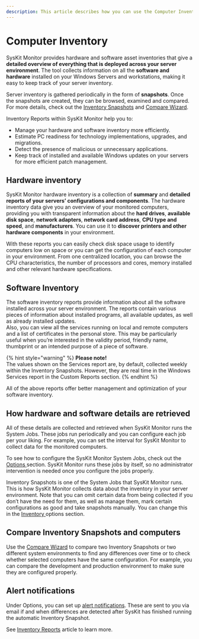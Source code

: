 ```yaml
---
description: This article describes how you can use the Computer Inventory reports to gather a detailed overview of everything that is deployed accross your server environment.
---
```


# Computer Inventory

SysKit Monitor provides hardware and software asset inventories that give a **detailed overview of everything that is deployed across your server environment**. The tool collects information on all the **software and hardware** installed on your Windows Servers and workstations, making it easy to keep track of your server inventory.

Server inventory is gathered periodically in the form of **snapshots**. Once the snapshots are created, they can be browsed, examined and compared. For more details, check out the [Inventory Snapshots](../get-to-know-syskit-monitor/backstage-screen/configuration/options.md#inventory-snapshots) and [Compare Wizard](../get-to-know-syskit-monitor/reports/inventory-reports/compare-wizard.md).

Inventory Reports within SysKit Monitor help you to:

* Manage your hardware and software inventory more efficiently.
* Estimate PC readiness for technology implementations, upgrades, and migrations.
* Detect the presence of malicious or unnecessary applications.
* Keep track of installed and available Windows updates on your servers for more efficient patch management.

## Hardware inventory

SysKit Monitor hardware inventory is a collection of **summary** and **detailed reports of your servers’ configurations and components**. The hardware inventory data give you an overview of your monitored computers, providing you with transparent information about the **hard drives**, **available disk space**, **network adapters**, **network card address**, **CPU type and speed**, and **manufacturers**. You can use it to **discover printers and other hardware components** in your environment.

With these reports you can easily check disk space usage to identify computers low on space or you can get the configuration of each computer in your environment. From one centralized location, you can browse the CPU characteristics, the number of processors and cores, memory installed and other relevant hardware specifications.

## Software Inventory

The software inventory reports provide information about all the software installed across your server environment. The reports contain various pieces of information about installed programs, all available updates, as well as already installed updates.  
Also, you can view all the services running on local and remote computers and a list of certificates in the personal store. This may be particularly useful when you’re interested in the validity period, friendly name, thumbprint or an intended purpose of a piece of software.

{% hint style="warning" %}
**Please note!**  
The values shown on the Services report are, by default, collected weekly within the Inventory Snapshots. However, they are real time in the Windows Services report in the Custom Reports section.
{% endhint %}

All of the above reports offer better management and optimization of your software inventory.

## How hardware and software details are retrieved

All of these details are collected and retrieved when SysKit Monitor runs the System Jobs. These jobs run periodically and you can configure each job per your liking. For example, you can set the interval for SysKit Monitor to collect data for the monitored computers.

To see how to configure the SysKit Monitor System Jobs, check out the [Options ](../get-to-know-syskit-monitor/backstage-screen/configuration/options.md#system-jobs-configuration)section. SysKit Monitor runs these jobs by itself, so no administrator intervention is needed once you configure the jobs properly.

Inventory Snapshots is one of the System Jobs that SysKit Monitor runs. This is how SysKit Monitor collects data about the inventory in your server environment. Note that you can omit certain data from being collected if you don’t have the need for them, as well as manage them, mark certain configurations as good and take snapshots manually. You can change this in the [Inventory ](../get-to-know-syskit-monitor/backstage-screen/configuration/options.md#inventory-snapshots)options section.

## Compare Inventory Snapshots and computers

Use the [Compare Wizard](../get-to-know-syskit-monitor/reports/inventory-reports/compare-wizard.md) to compare two Inventory Snapshots or two different system environments to find any differences over time or to check whether selected computers have the same configuration. For example, you can compare the development and production environment to make sure they are configured properly.

## Alert notifications

Under Options, you can set up [alert notifications](../get-to-know-syskit-monitor/backstage-screen/configuration/options.md#alerts). These are sent to you via email if and when differences are detected after SysKit has finished running the automatic Inventory Snapshot.

See [Inventory Reports](../get-to-know-syskit-monitor/reports/inventory-reports/hardware-and-software.md) article to learn more.

